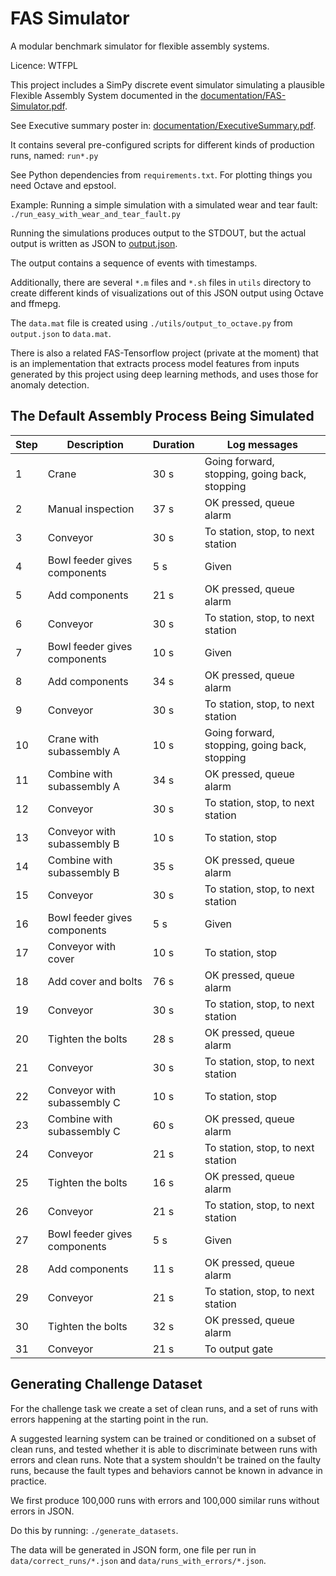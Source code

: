 # FAS Simulator

A modular benchmark simulator for flexible assembly systems.

Licence: WTFPL

This project includes a SimPy discrete event simulator simulating a plausible Flexible Assembly System
documented in the [documentation/FAS-Simulator.pdf](https://github.com/keskival/FAS-Simulator/raw/master/documentation/FAS-Simulator.pdf).

See Executive summary poster in: [documentation/ExecutiveSummary.pdf](https://github.com/keskival/FAS-Simulator/raw/master/documentation/ExecutiveSummary.pdf).

It contains several pre-configured scripts for different kinds of production runs, named: `run*.py`

See Python dependencies from `requirements.txt`. For plotting things you need Octave and epstool.

Example: Running a simple simulation with a simulated wear and tear fault:
`./run_easy_with_wear_and_tear_fault.py`

Running the simulations produces output to the STDOUT, but the actual output is written as JSON to [output.json](https://github.com/keskival/FAS-Simulator/blob/master/data/output_easy_with_wear_and_tear_fault.json).

The output contains a sequence of events with timestamps.

Additionally, there are several `*.m` files and `*.sh` files in `utils` directory to create different kinds of visualizations
out of this JSON output using Octave and ffmepg.

The `data.mat` file is created using `./utils/output_to_octave.py`
from `output.json` to `data.mat`.

There is also a related FAS-Tensorflow project (private at the moment) that is an implementation that extracts process model
features from inputs
generated by this project using deep learning methods, and uses those for anomaly detection.

## The Default Assembly Process Being Simulated

Step | Description | Duration | Log messages
--- | --- | --- | ---
1 | Crane | 30 s | Going forward, stopping, going back, stopping
2 | Manual inspection | 37 s | OK pressed, queue alarm
3 | Conveyor | 30 s | To station, stop, to next station
4 | Bowl feeder gives components | 5 s | Given
5 | Add components | 21 s | OK pressed, queue alarm
6 | Conveyor | 30 s | To station, stop, to next station
7 | Bowl feeder gives components | 10 s | Given
8 | Add components | 34 s | OK pressed, queue alarm
9 | Conveyor | 30 s | To station, stop, to next station
10 | Crane with subassembly A | 10 s | Going forward, stopping, going back, stopping
11 | Combine with subassembly A | 34 s | OK pressed, queue alarm
12 | Conveyor | 30 s | To station, stop, to next station
13 | Conveyor with subassembly B | 10 s | To station, stop
14 | Combine with subassembly B | 35 s | OK pressed, queue alarm
15 | Conveyor | 30 s | To station, stop, to next station
16 | Bowl feeder gives components | 5 s | Given
17 | Conveyor with cover | 10 s | To station, stop
18 | Add cover and bolts | 76 s | OK pressed, queue alarm
19 | Conveyor | 30 s | To station, stop, to next station
20 | Tighten the bolts | 28 s | OK pressed, queue alarm
21 | Conveyor | 30 s | To station, stop, to next station
22 | Conveyor with subassembly C | 10 s | To station, stop
23 | Combine with subassembly C | 60 s | OK pressed, queue alarm
24 | Conveyor | 21 s | To station, stop, to next station
25 | Tighten the bolts | 16 s | OK pressed, queue alarm
26 | Conveyor | 21 s | To station, stop, to next station
27 | Bowl feeder gives components | 5 s | Given
28 | Add components | 11 s | OK pressed, queue alarm
29 | Conveyor | 21 s | To station, stop, to next station
30 | Tighten the bolts | 32 s | OK pressed, queue alarm
31 | Conveyor | 21 s | To output gate

## Generating Challenge Dataset

For the challenge task we create a set of clean runs, and a set of runs with errors happening at the starting point in the run.

A suggested learning system can be trained or conditioned on a subset of clean runs, and tested whether it is able to discriminate between runs with errors and clean runs. Note that a system shouldn't be trained on the faulty runs, because the fault types and behaviors cannot be known in advance in practice.

We first produce 100,000 runs with errors and 100,000 similar runs without errors in JSON.

Do this by running: `./generate_datasets`.

The data will be generated in JSON form, one file per run in `data/correct_runs/*.json` and `data/runs_with_errors/*.json`.

